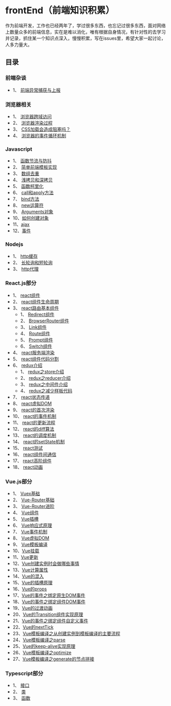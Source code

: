 # frontEnd（前端知识积累）
作为前端开发，工作也已经两年了，学过很多东西，也忘记过很多东西，面对网络上数量众多的前端信息，实在是难以消化，唯有根据自身情况，有针对性的去学习并记录，抓住某一个知识点深入，慢慢积累，写在issues里，希望大家一起讨论，人多力量大。
## 目录
### 前端杂谈
- 1、 [前端异常捕获与上报](https://github.com/andyChenAn/frontEnd/issues/3)
### 浏览器相关
- 1、 [浏览器跨域访问](https://github.com/andyChenAn/frontEnd/issues/1)
- 2、 [浏览器渲染过程](https://github.com/andyChenAn/frontEnd/issues/35)
- 3、 [CSS加载会造成阻塞吗？](https://github.com/andyChenAn/frontEnd/issues/36)
- 4、 [浏览器的事件循环机制](https://github.com/andyChenAn/frontEnd/issues/37)
### Javascript
- 1、 [函数节流与防抖](https://github.com/andyChenAn/frontEnd/issues/4)
- 2、 [简单前端模板实现](https://github.com/andyChenAn/frontEnd/issues/5)
- 3、 [数组去重](https://github.com/andyChenAn/frontEnd/issues/6)
- 4、 [浅拷贝和深拷贝](https://github.com/andyChenAn/frontEnd/issues/7)
- 5、 [函数柯里化](https://github.com/andyChenAn/frontEnd/issues/8)
- 6、 [call和apply方法](https://github.com/andyChenAn/frontEnd/issues/23)
- 7、 [bind方法](https://github.com/andyChenAn/frontEnd/issues/24)
- 8、 [new运算符](https://github.com/andyChenAn/frontEnd/issues/25)
- 9、 [Arguments对象](https://github.com/andyChenAn/frontEnd/issues/26)
- 10、[如何创建对象](https://github.com/andyChenAn/frontEnd/issues/27)
- 11、[ajax](https://github.com/andyChenAn/frontEnd/issues/39)
- 12、[事件](https://github.com/andyChenAn/frontEnd/issues/43)
### Nodejs
- 1、 [http缓存](https://github.com/andyChenAn/frontEnd/issues/2)
- 2、 [长轮询和短轮询](https://github.com/andyChenAn/frontEnd/issues/9)
- 3、 [http代理](https://github.com/andyChenAn/frontEnd/issues/10)
### React.js部分
- 1、 [react组件](https://github.com/andyChenAn/frontEnd/issues/11)
- 2、 [react组件生命周期](https://github.com/andyChenAn/frontEnd/issues/12)
- 3、 [react路由基本组件](https://github.com/andyChenAn/frontEnd/issues/13)
  - 1、 [Redirect组件](https://github.com/andyChenAn/frontEnd/issues/16)
  - 2、 [BrowserRouter组件](https://github.com/andyChenAn/frontEnd/issues/17)
  - 3、 [Link组件](https://github.com/andyChenAn/frontEnd/issues/18)
  - 4、 [Route组件](https://github.com/andyChenAn/frontEnd/issues/19)
  - 5、 [Prompt组件](https://github.com/andyChenAn/frontEnd/issues/20)
  - 6、 [Switch组件](https://github.com/andyChenAn/frontEnd/issues/21)
- 4、 [react服务端渲染](https://github.com/andyChenAn/frontEnd/issues/14)
- 5、 [react组件代码分割](https://github.com/andyChenAn/frontEnd/issues/15)
- 6、 [redux介绍](https://github.com/andyChenAn/frontEnd/issues/22)
  - 1、 [redux之store介绍](https://github.com/andyChenAn/frontEnd/issues/40)
  - 2、 [redux之reducer介绍](https://github.com/andyChenAn/frontEnd/issues/41)
  - 3、 [redux之中间件介绍](https://github.com/andyChenAn/frontEnd/issues/42)
  - 4、 [redux之减少样板代码](https://github.com/andyChenAn/frontEnd/issues/44)
- 7、 [react状态传递](https://github.com/andyChenAn/frontEnd/issues/28)
- 8、 [react虚拟DOM](https://github.com/andyChenAn/frontEnd/issues/29)
- 9、 [react的首次渲染](https://github.com/andyChenAn/frontEnd/issues/30)
- 10、 [react的事件机制](https://github.com/andyChenAn/frontEnd/issues/31)
- 11、 [react的更新流程](https://github.com/andyChenAn/frontEnd/issues/32)
- 12、 [react的diff算法](https://github.com/andyChenAn/frontEnd/issues/33)
- 13、 [react的调度机制](https://github.com/andyChenAn/frontEnd/issues/34)
- 14、 [react的setState机制](https://github.com/andyChenAn/frontEnd/issues/38)
- 15、 [react测试](https://github.com/andyChenAn/frontEnd/issues/45)
- 16、 [react组件间通信](https://github.com/andyChenAn/frontEnd/issues/46)
- 17、 [react高阶组件](https://github.com/andyChenAn/frontEnd/issues/47)
- 18、 [react动画](https://github.com/andyChenAn/frontEnd/issues/48)
### Vue.js部分
- 1、 [Vuex基础](https://github.com/andyChenAn/frontEnd/issues/49)
- 2、 [Vue-Router基础](https://github.com/andyChenAn/frontEnd/issues/50)
- 3、 [Vue-Router进阶](https://github.com/andyChenAn/frontEnd/issues/51)
- 4、 [Vue组件](https://github.com/andyChenAn/frontEnd/issues/52)
- 5、 [Vue插槽](https://github.com/andyChenAn/frontEnd/issues/53)
- 6、 [Vue响应式原理](https://github.com/andyChenAn/frontEnd/issues/54)
- 7、 [Vue事件机制](https://github.com/andyChenAn/frontEnd/issues/55)
- 8、 [Vue虚拟DOM](https://github.com/andyChenAn/frontEnd/issues/56)
- 9、 [Vue模板编译](https://github.com/andyChenAn/frontEnd/issues/57)
- 10、[Vue挂载](https://github.com/andyChenAn/frontEnd/issues/58)
- 11、[Vue更新](https://github.com/andyChenAn/frontEnd/issues/59)
- 12、[Vue创建实例时会做哪些事情](https://github.com/andyChenAn/frontEnd/issues/60)
- 13、[Vue计算属性](https://github.com/andyChenAn/frontEnd/issues/61)
- 14、[Vue的混入](https://github.com/andyChenAn/frontEnd/issues/62)
- 15、[Vue的插槽原理](https://github.com/andyChenAn/frontEnd/issues/63)
- 16、[Vue的props](https://github.com/andyChenAn/frontEnd/issues/64)
- 17、[Vue的事件之绑定原生DOM事件](https://github.com/andyChenAn/frontEnd/issues/65)
- 18、[Vue的事件之绑定组件DOM事件](https://github.com/andyChenAn/frontEnd/issues/66)
- 19、[Vue的过渡动画](https://github.com/andyChenAn/frontEnd/issues/67)
- 20、[Vue的Transition组件实现原理](https://github.com/andyChenAn/frontEnd/issues/68)
- 21、[Vue的事件之绑定组件自定义事件](https://github.com/andyChenAn/frontEnd/issues/69)
- 22、[Vue的nextTick](https://github.com/andyChenAn/frontEnd/issues/70)
- 23、[Vue模板编译之从创建实例到模板编译的主要流程](https://github.com/andyChenAn/frontEnd/issues/72)
- 24、[Vue模板编译之parse](https://github.com/andyChenAn/frontEnd/issues/73)
- 25、[Vue的keep-alive实现原理](https://github.com/andyChenAn/frontEnd/issues/74)
- 26、[Vue模板编译之optimize](https://github.com/andyChenAn/frontEnd/issues/75)
- 27、[Vue模板编译之generate的节点拼接](https://github.com/andyChenAn/frontEnd/issues/84)
### Typescript部分
- 1、 [接口](https://github.com/andyChenAn/frontEnd/issues/76)
- 2、 [类](https://github.com/andyChenAn/frontEnd/issues/81)
- 3、 [函数](https://github.com/andyChenAn/frontEnd/issues/82)
